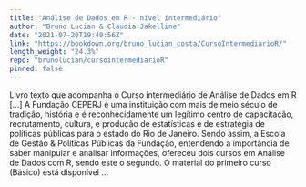 ```yaml
---
title: "Análise de Dados em R - nível intermediário"
author: "Bruno Lucian & Claudia Jakelline"
date: "2021-07-20T19:40:56Z"
link: "https://bookdown.org/bruno_lucian_costa/CursoIntermediarioR/"
length_weight: "24.3%"
repo: "brunolucian/cursointermediarioR"
pinned: false
---
```


Livro texto que acompanha o Curso intermediário de Análise de Dados em R [...] A Fundação CEPERJ é uma instituição com mais de meio século de tradição, história e é reconhecidamente um legítimo centro de capacitação, recrutamento, cultura, e produção de estatísticas e de estratégia de políticas públicas para o estado do Rio de Janeiro. Sendo assim, a Escola de Gestão & Políticas Públicas da Fundação, entendendo a importância de saber manipular e analisar informações, ofereceu dois cursos em Análise de Dados com R, sendo este o segundo. O material do primeiro curso (Básico) está disponível ...
